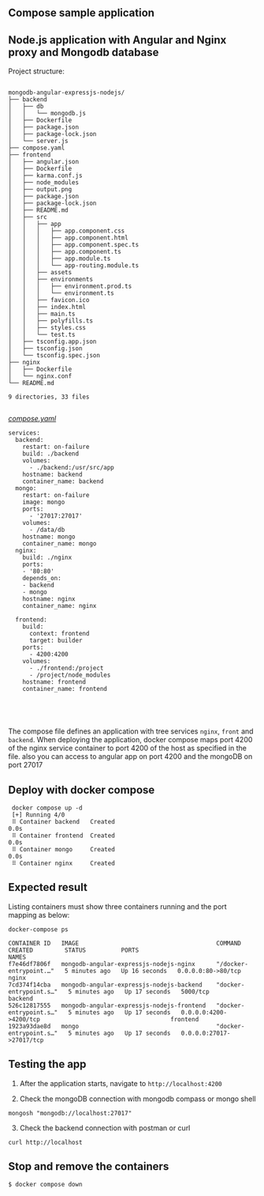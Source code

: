 ## Compose sample application

## Node.js application with Angular and  Nginx proxy and Mongodb database

Project structure:
```

mongodb-angular-expressjs-nodejs/
├── backend
│   ├── db
│   │   └── mongodb.js
│   ├── Dockerfile
│   ├── package.json
│   ├── package-lock.json
│   └── server.js
├── compose.yaml
├── frontend
│   ├── angular.json
│   ├── Dockerfile
│   ├── karma.conf.js
│   ├── node_modules
│   ├── output.png
│   ├── package.json
│   ├── package-lock.json
│   ├── README.md
│   ├── src
│   │   ├── app
│   │   │   ├── app.component.css
│   │   │   ├── app.component.html
│   │   │   ├── app.component.spec.ts
│   │   │   ├── app.component.ts
│   │   │   ├── app.module.ts
│   │   │   └── app-routing.module.ts
│   │   ├── assets
│   │   ├── environments
│   │   │   ├── environment.prod.ts
│   │   │   └── environment.ts
│   │   ├── favicon.ico
│   │   ├── index.html
│   │   ├── main.ts
│   │   ├── polyfills.ts
│   │   ├── styles.css
│   │   └── test.ts
│   ├── tsconfig.app.json
│   ├── tsconfig.json
│   └── tsconfig.spec.json
├── nginx
│   ├── Dockerfile
│   └── nginx.conf
└── README.md

9 directories, 33 files


```
[_compose.yaml_](compose.yaml)
```
services:
  backend:
    restart: on-failure
    build: ./backend
    volumes:
      - ./backend:/usr/src/app
    hostname: backend
    container_name: backend
  mongo:
    restart: on-failure
    image: mongo
    ports:
      - '27017:27017'
    volumes:
      - /data/db
    hostname: mongo
    container_name: mongo
  nginx:
    build: ./nginx
    ports:
    - '80:80'
    depends_on:
    - backend
    - mongo
    hostname: nginx
    container_name: nginx

  frontend:
    build:
      context: frontend
      target: builder
    ports:
      - 4200:4200
    volumes:
      - ./frontend:/project
      - /project/node_modules
    hostname: frontend
    container_name: frontend





```
The compose file defines an application with tree services  `nginx`, `front` and `backend`.
When deploying the application, docker compose maps port 4200 of the nginx service container to port 4200 of the host as specified in the file.
also you can access to angular app on port 4200
and the mongoDB on port 27017


## Deploy with docker compose

```shell
 docker compose up -d
 [+] Running 4/0
 ⠿ Container backend   Created                                                                             0.0s
 ⠿ Container frontend  Created                                                                             0.0s
 ⠿ Container mongo     Created                                                                             0.0s
 ⠿ Container nginx     Created 

```

## Expected result

Listing containers must show three containers running and the port mapping as below:


```
docker-compose ps

CONTAINER ID   IMAGE                                       COMMAND                  CREATED         STATUS          PORTS                                                      NAMES
f7e46df7806f   mongodb-angular-expressjs-nodejs-nginx      "/docker-entrypoint.…"   5 minutes ago   Up 16 seconds   0.0.0.0:80->80/tcp                                         nginx
7cd374f14cba   mongodb-angular-expressjs-nodejs-backend    "docker-entrypoint.s…"   5 minutes ago   Up 17 seconds   5000/tcp                                                   backend
526c12817555   mongodb-angular-expressjs-nodejs-frontend   "docker-entrypoint.s…"   5 minutes ago   Up 17 seconds   0.0.0.0:4200->4200/tcp                                     frontend
1923a93dae8d   mongo                                       "docker-entrypoint.s…"   5 minutes ago   Up 17 seconds   0.0.0.0:27017->27017/tcp 
```

## Testing the app

1. After the application starts, navigate to 
`http://localhost:4200` 


2. Check the mongoDB connection with mongodb compass or mongo shell

```
mongosh "mongodb://localhost:27017"
```

3. Check the backend connection with postman or curl

```
curl http://localhost
```


## Stop and remove the containers

```
$ docker compose down
```


